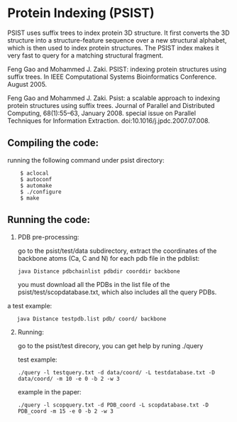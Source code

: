 # Protein Indexing (PSIST)

PSIST uses suffix trees to index protein 3D structure. It first converts the 3D structure into a structure-feature sequence over a new structural alphabet, which is then used to index protein structures. The PSIST index makes it very fast to query for a matching structural fragment.

Feng Gao and Mohammed J. Zaki. PSIST: indexing protein structures using suffix trees. In IEEE Computational Systems Bioinformatics Conference. August 2005.

Feng Gao and Mohammed J. Zaki. Psist: a scalable approach to indexing protein structures using suffix trees. Journal of Parallel and Distributed Computing, 68(1):55–63, January 2008. special issue on Parallel Techniques for Information Extraction. doi:10.1016/j.jpdc.2007.07.008.


Compiling the code:
-------------------

running the following command under psist directory:

        $ aclocal
        $ autoconf
        $ automake
        $ ./configure
        $ make


Running the code:
-----------------

1. PDB pre-processing:

   go to the psist/test/data subdirectory, extract the coordinates of the backbone atoms (Ca, C and N) for each pdb file in the pdblist:

       java Distance pdbchainlist pdbdir coorddir backbone

   you must download all the PDBs in the list file of the psist/test/scopdatabase.txt, which also includes all the query PDBs.

a test example:

       java Distance testpdb.list pdb/ coord/ backbone


2. Running:

   go to the psist/test direcory, you can get help by runing ./query

   test example:

       ./query -l testquery.txt -d data/coord/ -L testdatabase.txt -D data/coord/ -m 10 -e 0 -b 2 -w 3

   example in the paper:

       ./query -l scopquery.txt -d PDB_coord -L scopdatabase.txt -D PDB_coord -m 15 -e 0 -b 2 -w 3
